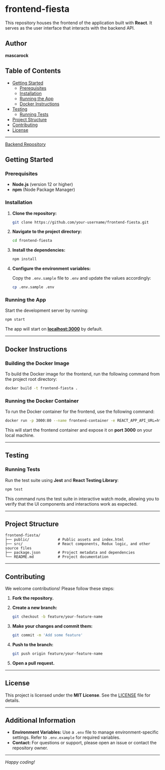 # frontend-fiesta

This repository houses the frontend of the application built with **React**. It serves as the user interface that interacts with the backend API.

## Author

**mascarock**

## Table of Contents

- [Getting Started](#getting-started)
  - [Prerequisites](#prerequisites)
  - [Installation](#installation)
  - [Running the App](#running-the-app)
  - [Docker Instructions](#docker-instructions)
- [Testing](#testing)
  - [Running Tests](#running-tests)
- [Project Structure](#project-structure)
- [Contributing](#contributing)
- [License](#license)

---

[Backend Repository](https://github.com/mascarock/express-yourself)

## Getting Started

### Prerequisites

- **Node.js** (version 12 or higher)
- **npm** (Node Package Manager)

### Installation

1. **Clone the repository:**

   ```bash
   git clone https://github.com/your-username/frontend-fiesta.git
   ```

2. **Navigate to the project directory:**

   ```bash
   cd frontend-fiesta
   ```

3. **Install the dependencies:**

   ```bash
   npm install
   ```

4. **Configure the environment variables:**

   Copy the `.env.sample` file to `.env` and update the values accordingly:

   ```bash
   cp .env.sample .env
   ```

### Running the App

Start the development server by running:

```bash
npm start
```

The app will start on **[localhost:3000](http://localhost:3000)** by default.

---

## Docker Instructions

### Building the Docker Image

To build the Docker image for the frontend, run the following command from the project root directory:

```bash
docker build -t frontend-fiesta .
```

### Running the Docker Container

To run the Docker container for the frontend, use the following command:

```bash
docker run -p 3000:80 --name frontend-container -e REACT_APP_API_URL=http://localhost:5005 frontend-fiesta
```

This will start the frontend container and expose it on **port 3000** on your local machine.

---

## Testing

### Running Tests

Run the test suite using **Jest** and **React Testing Library**:

```bash
npm test
```

This command runs the test suite in interactive watch mode, allowing you to verify that the UI components and interactions work as expected.

---

## Project Structure

```
frontend-fiesta/
├── public/             # Public assets and index.html
├── src/                # React components, Redux logic, and other source files
├── package.json        # Project metadata and dependencies
└── README.md           # Project documentation
```

---

## Contributing

We welcome contributions! Please follow these steps:

1. **Fork the repository.**

2. **Create a new branch:**

   ```bash
   git checkout -b feature/your-feature-name
   ```

3. **Make your changes and commit them:**

   ```bash
   git commit -m 'Add some feature'
   ```

4. **Push to the branch:**

   ```bash
   git push origin feature/your-feature-name
   ```

5. **Open a pull request.**

---

## License

This project is licensed under the **MIT License**. See the [LICENSE](LICENSE) file for details.

---

## Additional Information

- **Environment Variables:** Use a `.env` file to manage environment-specific settings. Refer to `.env.example` for required variables.
- **Contact:** For questions or support, please open an issue or contact the repository owner.

---

*Happy coding!*

